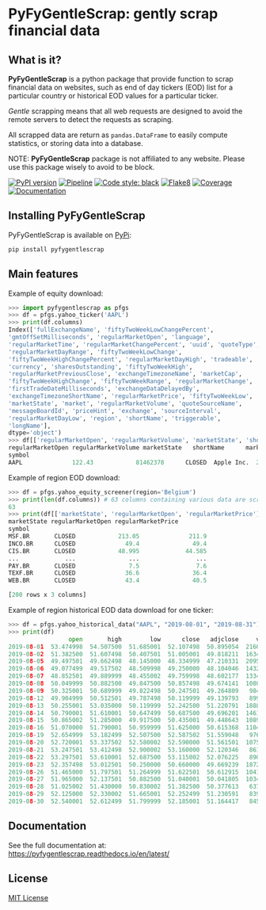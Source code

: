 # PyFyGentleScrap: gently scrap financial data

## What is it?

**PyFyGentleScrap** is a python package that provide function to scrap financial
data on websites, such as end of day tickers (EOD) list for a particular country or
historical EOD values for a particular ticker.

*Gentle* scrapping means that all web requests are designed to avoid the remote
servers to detect the requests as scraping.

All scrapped data are return as `pandas.DataFrame` to easily compute statistics, or
storing data into a database.

NOTE: **PyFyGentleScrap** package is not affiliated to any website. Please use this
package wisely to avoid to be block.

[![PyPI version](https://badge.fury.io/py/PyFyGentleScrap.svg)](https://pypi.org/project/PyFyGentleScrap/)
[![Pipeline](https://gitlab.com/OlivierLuG/pyfygentlescrap/badges/master/pipeline.svg)](https://gitlab.com/OlivierLuG/pyfygentlescrap)
[![Code style: black](https://img.shields.io/badge/code%20style-black-000000.svg)](https://github.com/psf/black)
[![Flake8](https://img.shields.io/badge/flake8-0%20error-brightgreen)](https://gitlab.com/OlivierLuG/pyfygentlescrap)
[![Coverage](https://gitlab.com/OlivierLuG/pyfygentlescrap/badges/master/coverage.svg)](https://gitlab.com/OlivierLuG/pyfygentlescrap)
[![Documentation](https://readthedocs.org/projects/pyfygentlescrap/badge/?version=latest)](https://pyfygentlescrap.readthedocs.io/)


## Installing PyFyGentleScrap

PyFyGentleScrap is available on [PyPi](https://pypi.org/project/PyFyGentleScrap/):
```sh
pip install pyfygentlescrap
```

## Main features

Example of equity download:

```python
>>> import pyfygentlescrap as pfgs
>>> df = pfgs.yahoo_ticker('AAPL')
>>> print(df.columns)
Index(['fullExchangeName', 'fiftyTwoWeekLowChangePercent',
'gmtOffSetMilliseconds', 'regularMarketOpen', 'language',
'regularMarketTime', 'regularMarketChangePercent', 'uuid', 'quoteType',
'regularMarketDayRange', 'fiftyTwoWeekLowChange',
'fiftyTwoWeekHighChangePercent', 'regularMarketDayHigh', 'tradeable',
'currency', 'sharesOutstanding', 'fiftyTwoWeekHigh',
'regularMarketPreviousClose', 'exchangeTimezoneName', 'marketCap',
'fiftyTwoWeekHighChange', 'fiftyTwoWeekRange', 'regularMarketChange',
'firstTradeDateMilliseconds', 'exchangeDataDelayedBy',
'exchangeTimezoneShortName', 'regularMarketPrice', 'fiftyTwoWeekLow',
'marketState', 'market', 'regularMarketVolume', 'quoteSourceName',
'messageBoardId', 'priceHint', 'exchange', 'sourceInterval',
'regularMarketDayLow', 'region', 'shortName', 'triggerable',
'longName'],
dtype='object')
>>> df[['regularMarketOpen', 'regularMarketVolume', 'marketState', 'shortName', 'marketCap']]
regularMarketOpen regularMarketVolume marketState   shortName      marketCap
symbol
AAPL              122.43            81462378      CLOSED  Apple Inc.  2081190313984
```
Example of region EOD download:
```python
>>> df = pfgs.yahoo_equity_screener(region='Belgium')
>>> print(len(df.columns)) # 63 columns containing various data are scrapped
63
>>> print(df[['marketState', 'regularMarketOpen', 'regularMarketPrice']])
marketState regularMarketOpen regularMarketPrice
symbol                                                  
MSF.BR       CLOSED            213.05              211.9
INCO.BR      CLOSED              49.4               49.4
CIS.BR       CLOSED            48.995             44.585
...             ...               ...                ...
PAY.BR       CLOSED               7.5                7.6
TEXF.BR      CLOSED              36.6               36.4
WEB.BR       CLOSED              43.4               40.5

[200 rows x 3 columns]
```

Example of region historical EOD data download for one ticker:
```python
>>> df = pfgs.yahoo_historical_data("AAPL", "2019-08-01", "2019-08-31")
>>> print(df)
                 open       high        low      close   adjclose     volume  dividend  split
2019-08-01  53.474998  54.507500  51.685001  52.107498  50.895054  216071600    0.0000    1.0
2019-08-02  51.382500  51.607498  50.407501  51.005001  49.818211  163448400    0.0000    1.0
2019-08-05  49.497501  49.662498  48.145000  48.334999  47.210331  209572000    0.0000    1.0
2019-08-06  49.077499  49.517502  48.509998  49.250000  48.104046  143299200    0.0000    1.0
2019-08-07  48.852501  49.889999  48.455002  49.759998  48.602177  133457600    0.0000    1.0
2019-08-08  50.049999  50.882500  49.847500  50.857498  49.674141  108038000    0.0000    1.0
2019-08-09  50.325001  50.689999  49.822498  50.247501  49.264809   98478800    0.1925    1.0
2019-08-12  49.904999  50.512501  49.787498  50.119999  49.139793   89927600    0.0000    1.0
2019-08-13  50.255001  53.035000  50.119999  52.242500  51.220791  188874000    0.0000    1.0
2019-08-14  50.790001  51.610001  50.647499  50.687500  49.696201  146189600    0.0000    1.0
2019-08-15  50.865002  51.285000  49.917500  50.435001  49.448643  108909600    0.0000    1.0
2019-08-16  51.070000  51.790001  50.959999  51.625000  50.615368  110481600    0.0000    1.0
2019-08-19  52.654999  53.182499  52.507500  52.587502  51.559048   97654400    0.0000    1.0
2019-08-20  52.720001  53.337502  52.580002  52.590000  51.561501  107537200    0.0000    1.0
2019-08-21  53.247501  53.412498  52.900002  53.160000  52.120346   86141600    0.0000    1.0
2019-08-22  53.297501  53.610001  52.687500  53.115002  52.076225   89014800    0.0000    1.0
2019-08-23  52.357498  53.012501  50.250000  50.660000  49.669239  187272000    0.0000    1.0
2019-08-26  51.465000  51.797501  51.264999  51.622501  50.612915  104174400    0.0000    1.0
2019-08-27  51.965000  52.137501  50.882500  51.040001  50.041805  103493200    0.0000    1.0
2019-08-28  51.025002  51.430000  50.830002  51.382500  50.377613   63755200    0.0000    1.0
2019-08-29  52.125000  52.330002  51.665001  52.252499  51.230591   83962000    0.0000    1.0
2019-08-30  52.540001  52.612499  51.799999  52.185001  51.164417   84573600    0.0000    1.0
```

## Documentation

See the full documentation at:
https://pyfygentlescrap.readthedocs.io/en/latest/

## License
[MIT License](https://gitlab.com/OlivierLuG/pyfygentlescrap/-/blob/master/LICENSE)
